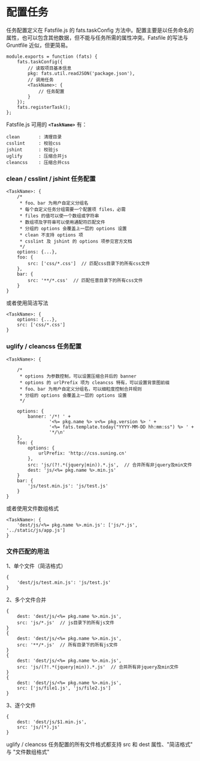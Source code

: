 # 配置任务

任务配置定义在 Fatsfile.js 的 fats.taskConfig 方法中。配置主要是以任务命名的属性，也可以包含其他数据，但不能与任务所需的属性冲突。Fatsfile 的写法与 Gruntfile 近似，但更简易。

	module.exports = function (fats) {
		fats.taskConfig({
			// 读取项目基本信息
			pkg: fats.util.readJSON('package.json'),
			// 调用任务
			<TaskName>: {
				// 任务配置
			}	
		});
		fats.registerTask();
	};

Fatsfile.js 可用的 **`<TaskName>`** 有：
	
	clean       : 清理目录
	csslint     : 校验css
	jshint      : 校验js
	uglify      : 压缩合并js
	cleancss    : 压缩合并css

### clean / csslint / jshint 任务配置

	<TaskName>: {
		/*
		 * foo、bar 为用户自定义分组名
		 * 每个自定义任务分组需要一个配置项 files，必需
		 * files 的值可以使一个数组或字符串
		 * 数组项及字符串可以使用通配符匹配文件
		 * 分组的 options 会覆盖上一层的 options 设置
		 * clean 不支持 options 项
		 * csslint 及 jshint 的 options 项参见官方文档
		 */
		options: {...},
		foo: {
			src: ['css/*.css']  // 匹配css目录下的所有css文件
		},
		bar: {
			src: '**/*.css'  // 匹配任意目录下的所有css文件
		}
	}

或者使用简洁写法

	<TaskName>: {
		options: {...},
		src: ['css/*.css']
	}

### uglify / cleancss 任务配置

	<TaskName>: {

		/*
		 * options 为参数控制，可以设置压缩合并后的 banner 
		 * options 的 urlPrefix 项为 cleancss 特有，可以设置背景图前缀
		 * foo、bar 为用户自定义分组名，可以细粒度控制合并规则
		 * 分组的 options 会覆盖上一层的 options 设置
		 */
    	
		options: {
			banner: '/*! ' +
					'<%= pkg.name %> v<%= pkg.version %> ' +
					'<%= fats.template.today("YYYY-MM-DD hh:mm:ss") %> ' +
					'*/\n'
		},
		foo: {
			options: {
				urlPrefix: 'http://css.suning.cn'
			},
			src: 'js/(?!.*(jquery|min)).*.js',  // 合并所有非jquery及min文件
			dest: 'js/<%= pkg.name %>.min.js'
		}
		bar: {
			'js/test.min.js': 'js/test.js'
		}
	}
或者使用文件数组格式  

	<TaskName>: {  
		'dest/js/<%= pkg.name %>.min.js': ['js/*.js', '../static/js/app.js']  
	}


### 文件匹配的用法

1、单个文件（简洁格式）
	
	{
		'dest/js/test.min.js': 'js/test.js'
	}
	
2、多个文件合并

	{
		dest: 'dest/js/<%= pkg.name %>.min.js',
		src: 'js/*.js'  // js目录下的所有js文件
	}
	{
		dest: 'dest/js/<%= pkg.name %>.min.js',
		src: '**/*.js'  // 所有目录下的所有js文件
	}
	{
		dest: 'dest/js/<%= pkg.name %>.min.js',
		src: 'js/(?!.*(jquery|min)).*.js'  // 合并所有非jquery及min文件
	}
	{
		dest: 'dest/js/<%= pkg.name %>.min.js',
		src: ['js/file1.js', 'js/file2.js']
	}
	
3、逐个文件

	{
		dest: 'dest/js/$1.min.js',
		src: 'js/(*).js'
	}


uglify / cleancss 任务配置的所有文件格式都支持 src 和 dest 属性、"简洁格式" 与 "文件数组格式"


